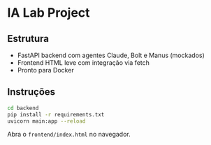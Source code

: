 # IA Lab Project

## Estrutura
- FastAPI backend com agentes Claude, Bolt e Manus (mockados)
- Frontend HTML leve com integração via fetch
- Pronto para Docker

## Instruções

```bash
cd backend
pip install -r requirements.txt
uvicorn main:app --reload
```

Abra o `frontend/index.html` no navegador.
